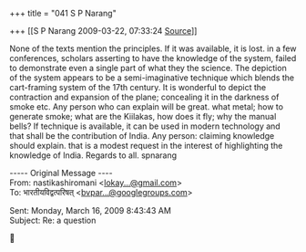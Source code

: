 +++
title = "041 S P Narang"

+++
[[S P Narang	2009-03-22, 07:33:24 [Source](https://groups.google.com/g/bvparishat/c/_Uyc_LSnqNM)]]



  
None of the texts mention the principles. If it was available, it is lost. in a few conferences, scholars asserting to have the knowledge of the system, failed to demonstrate even a single part of what they the science. The depiction of the system appears to be a semi-imaginative technique which blends the cart-framing system of the 17th century. It is wonderful to depict the contraction and expansion of the plane; concealing it in the darkness of smoke etc. Any person who can explain will be great. what metal; how to generate smoke; what are the Kiilakas, how does it fly; why the manual bells? If technique is available, it can be used in modern technology and that shall be the contribution of India. Any person: claiming knowledge should explain. that is a modest request in the interest of highlighting the knowledge of India. Regards to all. spnarang  

  
  
  
----- Original Message ----  
From: nastikashiromani \<[lokay...@gmail.com]()\>  
To: भारतीयविद्वत्परिषत् \<[bvpar...@googlegroups.com]()\>  

Sent: Monday, March 16, 2009 8:43:43 AM  
Subject: Re: a question  
  
  



